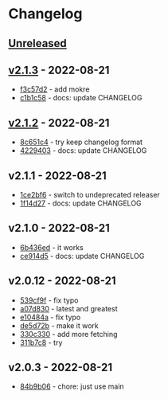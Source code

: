 # Changelog

## [Unreleased](https://github.com/org/repo/compare/v2.1.3...main)

## [v2.1.3](https://github.com/org/repo/compare/v2.1.2...v2.1.3) - 2022-08-21

- [f3c57d2](http://github.com/tam5/github-workflows-test/commit/f3c57d2e3ab1c4b9c6f7e0db7cb0782778de14cd) - add mokre
- [c1b1c58](http://github.com/tam5/github-workflows-test/commit/c1b1c5810cc99958930ea66e9be5ed621e33481b) - docs: update CHANGELOG

## [v2.1.2](https://github.com/org/repo/compare/v2.1.1...v2.1.2) - 2022-08-21

- [8c651c4](http://github.com/tam5/github-workflows-test/commit/8c651c4a93e500cbf84a494b3851ad9c0d50de53) - try keep changelog format
- [4229403](http://github.com/tam5/github-workflows-test/commit/4229403224b20ae8c0c64915a7b566d490a0f165) - docs: update CHANGELOG

## v2.1.1 - 2022-08-21

- [1ce2bf6](http://github.com/tam5/github-workflows-test/commit/1ce2bf6ede76fb768edb368cb9de70c4596dbec6) - switch to undeprecated releaser
- [1f14d27](http://github.com/tam5/github-workflows-test/commit/1f14d27854cd31ae16e4034db47cc941260e2fcd) - docs: update CHANGELOG

## v2.1.0 - 2022-08-21

- [6b436ed](http://github.com/tam5/github-workflows-test/commit/6b436ed7be24d58e73312448f608ff97e8170d24) - it works
- [ce914d5](http://github.com/tam5/github-workflows-test/commit/ce914d549e85d4481f7243c3b2f1f70f12516ba3) - docs: update CHANGELOG

## v2.0.12 - 2022-08-21

- [539cf9f](http://github.com/tam5/github-workflows-test/commit/539cf9f9c8efdbcf0ca0b9cb04489f7e421ddfd1) - fix typo
- [a07d830](http://github.com/tam5/github-workflows-test/commit/a07d8302a0a1f6d008c846ab552fe01c4a24c89e) - latest and greatest
- [e10484a](http://github.com/tam5/github-workflows-test/commit/e10484a3b1543cfe41ca5e4e24d31b18a259ffb8) - fix typo
- [de5d72b](http://github.com/tam5/github-workflows-test/commit/de5d72b9b0cb8c16e2bde2613dab98c0f71ca534) - make it work
- [330c330](http://github.com/tam5/github-workflows-test/commit/330c330bc12281bc12f636d04563fc13d6da66c0) - add more fetching
- [311b7c8](http://github.com/tam5/github-workflows-test/commit/311b7c81ea915e8341786fe6dffaec08aa982f94) - try

## v2.0.3 - 2022-08-21

- [84b9b06](http://github.com/tam5/github-workflows-test/commit/84b9b060b00b3526de3678f137f9f7376acbc7c9) - chore: just use main
